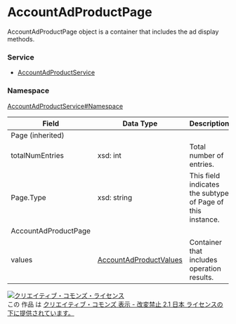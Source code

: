 # AccountAdProductPage
AccountAdProductPage object is a container that includes the ad display methods.
### Service
+ [AccountAdProductService](../../services/AccountAdProductService.md)

### Namespace
[AccountAdProductService#Namespace](../../services/AccountAdProductService.md#namespace)

| Field | Data Type | Description | 
|---|---|---|
| Page (inherited)|||
| totalNumEntries| xsd: int| Total number of entries. |
| Page.Type| xsd: string| This field indicates the subtype of Page of this instance. |
| AccountAdProductPage|||
| values| <a href="./AccountAdProductValues.md">AccountAdProductValues</a>| Container that includes operation results. |

<a rel="license" href="http://creativecommons.org/licenses/by-nd/2.1/jp/"><img alt="クリエイティブ・コモンズ・ライセンス" style="border-width:0" src="https://i.creativecommons.org/l/by-nd/2.1/jp/88x31.png" /></a><br />この 作品 は <a rel="license" href="http://creativecommons.org/licenses/by-nd/2.1/jp/">クリエイティブ・コモンズ 表示 - 改変禁止 2.1 日本 ライセンスの下に提供されています。</a>
